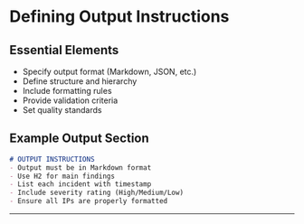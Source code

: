 # Defining Output Instructions

## Essential Elements

- Specify output format (Markdown, JSON, etc.)
- Define structure and hierarchy
- Include formatting rules
- Provide validation criteria
- Set quality standards

## Example Output Section
```markdown
# OUTPUT INSTRUCTIONS
- Output must be in Markdown format
- Use H2 for main findings
- List each incident with timestamp
- Include severity rating (High/Medium/Low)
- Ensure all IPs are properly formatted
```

--- 